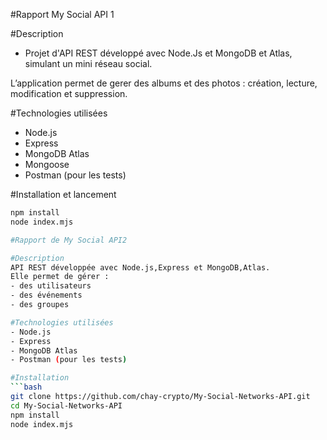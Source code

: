 #Rapport My Social API 1

#Description
- Projet d'API REST développé avec Node.Js et MongoDB et Atlas, simulant un mini réseau social.  

L’application permet de gerer des albums et des photos : création, lecture, modification et suppression.

#Technologies utilisées
- Node.js  
- Express  
- MongoDB Atlas  
- Mongoose  
- Postman (pour les tests)

#Installation et lancement
```bash
npm install
node index.mjs

#Rapport de My Social API2

#Description
API REST développée avec Node.js,Express et MongoDB,Atlas.  
Elle permet de gérer :
- des utilisateurs
- des événements
- des groupes

#Technologies utilisées
- Node.js  
- Express  
- MongoDB Atlas  
- Postman (pour les tests)

#Installation
```bash
git clone https://github.com/chay-crypto/My-Social-Networks-API.git
cd My-Social-Networks-API
npm install
node index.mjs
